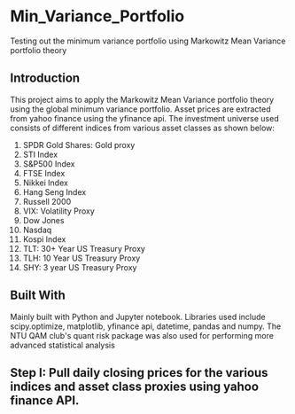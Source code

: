 # Min_Variance_Portfolio
Testing out the minimum variance portfolio using Markowitz Mean Variance portfolio theory
## Introduction
This project aims to apply the Markowitz Mean Variance portfolio theory using the global minimum variance portfolio. Asset prices are extracted from yahoo finance using the yfinance api.
The investment universe used consists of different indices from various asset classes as shown below:
1. SPDR Gold Shares: Gold proxy
2. STI Index
3. S&P500 Index
4. FTSE Index
5. Nikkei Index
6. Hang Seng Index
7. Russell 2000
8. VIX: Volatility Proxy
9. Dow Jones
10. Nasdaq
11. Kospi Index
12. TLT: 30+ Year US Treasury Proxy
13. TLH: 10 Year US Treasury Proxy
14. SHY: 3 year US Treasury Proxy

## Built With
Mainly built with Python and Jupyter notebook. Libraries used include scipy.optimize, matplotlib, yfinance api, datetime, pandas and numpy. The NTU QAM club's quant risk package was also used for
performing more advanced statistical analysis

## Step I: Pull daily closing prices for the various indices and asset class proxies using yahoo finance API.

